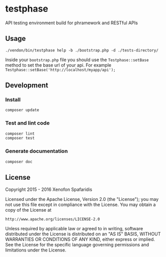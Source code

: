 # testphase
API testing environment build for phramework and RESTful APIs

## Usage

```
./vendon/bin/testphase help -b ./bootstrap.php -d ./tests-directory/
```

Inside your `bootstrap.php` file you should use the `Testphase::setBase` method to set the base url of your api. For example `Testphase::setBase('http://localhost/myapp/api');`

## Development
### Install

```bash
composer update
```

### Test and lint code

```bash
composer lint
composer test
```

### Generate documentation

```bash
composer doc
```

## License
Copyright 2015 - 2016 Xenofon Spafaridis

Licensed under the Apache License, Version 2.0 (the "License"); you may not use this file except in compliance with the License. You may obtain a copy of the License at

```
http://www.apache.org/licenses/LICENSE-2.0
```

Unless required by applicable law or agreed to in writing, software distributed under the License is distributed on an "AS IS" BASIS, WITHOUT WARRANTIES OR CONDITIONS OF ANY KIND, either express or implied. See the License for the specific language governing permissions and limitations under the License.
